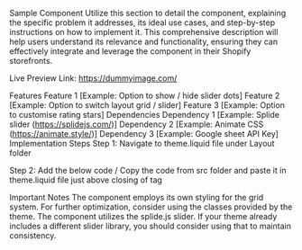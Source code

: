 Sample Component
Utilize this section to detail the component, explaining the specific problem it addresses, its ideal use cases, and step-by-step instructions on how to implement it. This comprehensive description will help users understand its relevance and functionality, ensuring they can effectively integrate and leverage the component in their Shopify storefronts.

Live Preview Link: https://dummyimage.com/

Features
Feature 1 [Example: Option to show / hide slider dots]
Feature 2 [Example: Option to switch layout grid / slider]
Feature 3 [Example: Option to customise rating stars]
Dependencies
Dependency 1 [Example: Splide slider (https://splidejs.com/)]
Dependency 2 [Example: Animate CSS (https://animate.style/)]
Dependency 3 [Example: Google sheet API Key]
Implementation Steps
Step 1:
Navigate to theme.liquid file under Layout folder

Step 2:
Add the below code / Copy the code from src folder and paste it in theme.liquid file just above closing of </body> tag

Important Notes
The component employs its own styling for the grid system. For further optimization, consider using the classes provided by the theme.
The component utilizes the splide.js slider. If your theme already includes a different slider library, you should consider using that to maintain consistency.
